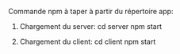 Commande npm à taper à partir du répertoire app:

1) Chargement du server:
cd server
npm start

2) Chargement du client:
cd client 
npm start

